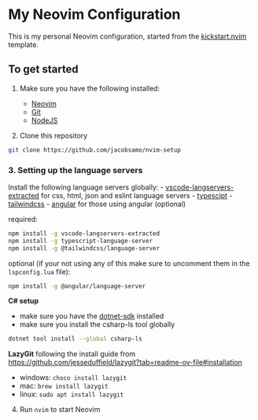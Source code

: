 # My Neovim Configuration

This is my personal Neovim configuration, started from the [kickstart.nvim](https://github.com/nvim-lua/kickstart.nvim) template.

## To get started

1. Make sure you have the following installed:

   - [Neovim](https://github.com/neovim/neovim/releases)
   - [Git](https://git-scm.com/downloads)
   - [NodeJS](https://nodejs.org/en/download/)

2. Clone this repository

```bash
git clone https://github.com/jacobsamo/nvim-setup
```

### 3. Setting up the language servers

Install the following language servers globally: - [vscode-langservers-extracted](https://github.com/vscode-langservers/vscode-langservers-extracted) for css, html, json and eslint language servers - [typescipt](https://github.com/typescript-language-server/typescript-language-server) - [tailwindcss](https://github.com/tailwindlabs/tailwindcss-intellisense) - [angular]() for those using angular (optional)

required:

```bash
npm install -g vscode-langservers-extracted
npm install -g typescript-language-server
npm install -g @tailwindcss/language-server
```

optional (if your not using any of this make sure to uncomment them in the `lspconfig.lua` file):

```bash
npm install -g @angular/language-server
```

**C# setup**

- make sure you have the [dotnet-sdk](https://dotnet.microsoft.com/en-us/download) installed
- make sure you install the csharp-ls tool globally

```bash
dotnet tool install --global csharp-ls
```

**LazyGit**
following the install guide from https://github.com/jesseduffield/lazygit?tab=readme-ov-file#installation

- windows: `choco install lazygit`
- mac: `brew install lazygit`
- linux: `sudo apt install lazygit`

4. Run `nvim` to start Neovim
